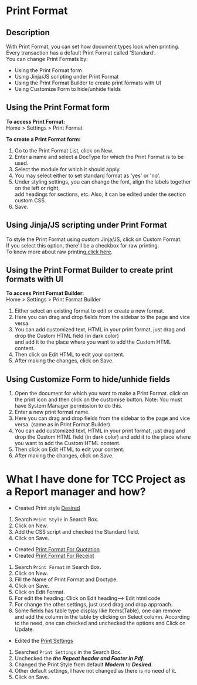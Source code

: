 # Print Format

## Description
With Print Format, you can set how document types look when printing.  
Every transaction has a default Print Format called 'Standard'.  
You can change Print Formats by:  
   * Using the Print Format form
   * Using Jinja/JS scripting under Print Format
   * Using the Print Format Builder to create print formats with UI
   * Using Customize Form to hide/unhide fields

## Using the Print Format form

**To access Print Format:**  
Home > Settings > Print Format  

**To create a Print Format form:**   
1. Go to the Print Format List, click on New.  
2. Enter a name and select a DocType for which the Print Format is to be used.  
3. Select the module for which it should apply.  
4. You may select either to set standard format as 'yes' or 'no'.
5. Under styling settings, you can change the font, align the labels together on the left or right,  
add headings for sections, etc. Also, it can be edited under the section custom CSS.
7. Save.

## Using Jinja/JS scripting under Print Format
To style the Print Format using custom Jinja/JS, click on Custom Format.  
If you select this option, there'll be a checkbox for raw printing.  
To know more about raw printing,[click here](https://docs.erpnext.com/docs/user/manual/en/setting-up/print/raw-printing).  

## Using the Print Format Builder to create print formats with UI

**To access Print Format Builder:**  
Home > Settings > Print Format Builder  

1. Either select an existing format to edit or create a new format.
2. Here you can drag and drop fields from the sidebar to the page and vice versa.
3. You can add customized text, HTML in your print format, just drag and drop the Custom HTML field (in dark color)</br> 
and add it to the place where you want to add the Custom HTML content.
4. Then click on Edit HTML to edit your content.
5. After making the changes, click on Save.

## Using Customize Form to hide/unhide fields

1. Open the document for which you want to make a Print Format. click on the print icon and then click on the customise button. Note: You must have System Manager permission to do this.
2. Enter a new print format name.
3. Here you can drag and drop fields from the sidebar to the page and vice versa. (same as in Print Format Builder)
4. You can add customized text, HTML in your print format, just drag and drop the Custom HTML field (in dark color) and add it to the place where you want to add the Custom HTML content.
5. Then click on Edit HTML to edit your content.
6. After making the changes, click on Save.


# **What I have done for TCC Project as a Report manager and how?**

- Created Print style [Desired](https://erp.gndec.ac.in/desk#Form/Print%20Style/Desired)

1. Search ```Print Style``` in Search Box.
2. Click on New.
3. Add the CSS script and checked the Standard field.
4. Click on Save.

- Created [Print Format For Quotation](https://erp.gndec.ac.in/desk#print-format-builder/Print%20Format%20for%20Quotation)
- Created [Print Format For Receipt](https://erp.gndec.ac.in/desk#print-format-builder/Print%20Format%20of%20Receipt)
 
1. Search ```Print Format``` in Search Box.
2. Click on New.
3. Fill the Name of Print Format and Doctype.
4. Click on Save.
5. Click on Edit Format.
6. For edit the heading: Click on Edit heading--> Edit html code
7. For change the other settings, just used drag and drop approach.
8. Some fields has table type display like Items(Table), one can remove and add the column in the table by clicking on Select column.
According to the need, one can checked and unchecked the options and Click on Update.

- Edited the [Print Settings](https://erp.gndec.ac.in/desk#Form/Print%20Settings)
1. Searched ```Print Settings``` in the Search Box.
2. Unchecked the ***the Repeat header and Footer in Pdf***.
3. Changed the Print Style from default ***Modern*** to ***Desired***.
4. Other default settings, I have not changed as there is no need of it.
5. Click on Save.

